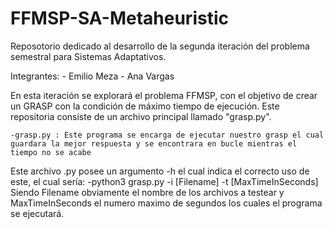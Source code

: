 # FFMSP-SA-Metaheuristic

Reposotorio dedicado al desarrollo de la segunda iteración del problema semestral para Sistemas Adaptativos.

Integrantes: 
        - Emilio Meza 
        - Ana Vargas

En esta iteración se explorará el problema FFMSP, con el objetivo de crear un GRASP con la condición de máximo tiempo de ejecución. Este repositoria consiste de un archivo principal llamado "grasp.py".

    -grasp.py : Este programa se encarga de ejecutar nuestro grasp el cual guardara la mejor respuesta y se encontrara en bucle mientras el tiempo no se acabe 
    
Este archivo .py posee un argumento -h el cual indica el correcto uso de este, el cual sería:
    -python3 grasp.py -i [Filename] -t [MaxTimeInSeconds]
Siendo Filename obviamente el nombre de los archivos a testear y MaxTimeInSeconds el numero maximo de segundos los cuales el programa se ejecutará.
